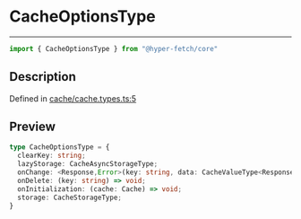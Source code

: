 

# CacheOptionsType

<div class="api-docs__separator" data-reactroot="">

---

</div><div class="api-docs__import" data-reactroot="">

```ts
import { CacheOptionsType } from "@hyper-fetch/core"
```

</div><div class="api-docs__section">

## Description

</div><div class="api-docs__description"><span class="api-docs__do-not-parse">



</span></div><p class="api-docs__definition">

Defined in [cache/cache.types.ts:5](https://github.com/BetterTyped/hyper-fetch/blob/7e232edb/packages/core/src/cache/cache.types.ts#L5)

</p><div class="api-docs__section">

## Preview

</div><div class="api-docs__preview type">

```ts
type CacheOptionsType = {
  clearKey: string; 
  lazyStorage: CacheAsyncStorageType; 
  onChange: <Response,Error>(key: string, data: CacheValueType<Response, Error>) => void; 
  onDelete: (key: string) => void; 
  onInitialization: (cache: Cache) => void; 
  storage: CacheStorageType; 
}
```

</div>